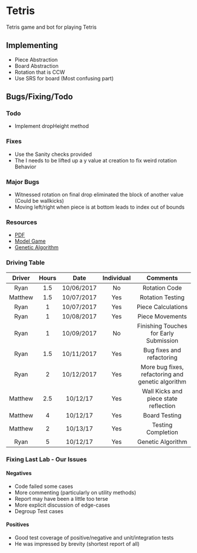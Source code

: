 # Tetris
Tetris game and bot for playing Tetris

## Implementing
* Piece Abstraction
* Board Abstraction
* Rotation that is CCW
* Use SRS for board (Most confusing part)

## Bugs/Fixing/Todo
### Todo
* Implement dropHeight method
### Fixes
* Use the Sanity checks provided
* The I needs to be lifted up a y value at creation to fix weird rotation Behavior
### Major Bugs
* Witnessed rotation on final drop eliminated the block of another value (Could be wallkicks)
* Moving left/right when piece is at bottom leads to index out of bounds

### Resources
* [PDF](https://d1b10bmlvqabco.cloudfront.net/attach/j6uasov5t8x37n/idlsqw8r5ys6zf/j86fig7u1oib/prog4.pdf)
* [Model Game](http://tetris.com/play-tetris/)
* [Genetic Algorithm](https://codemyroad.wordpress.com/2013/04/14/tetris-ai-the-near-perfect-player/)

### Driving Table

| Driver | Hours | Date | Individual | Comments |
|:---:|:---:|:---:|:---:|:---:|
|Ryan|1.5|10/06/2017|No|Rotation Code|
|Matthew|1.5|10/07/2017|Yes|Rotation Testing|
|Ryan|1|10/07/2017|Yes|Piece Calculations|
|Ryan|1|10/08/2017|Yes|Piece Movements|
|Ryan|1|10/09/2017|No|Finishing Touches for Early Submission|
|Ryan|1.5|10/11/2017|Yes|Bug fixes and refactoring|
|Ryan|2|10/12/2017|Yes|More bug fixes, refactoring and genetic algorithm|
|Matthew|2.5|10/12/17|Yes|Wall Kicks and piece state reflection|
|Matthew|4|10/12/17|Yes|Board Testing|
|Matthew|2|10/13/17|Yes|Testing Completion|
|Ryan|5|10/12/17|Yes|Genetic Algorithm|

### Fixing Last Lab - Our Issues
#### Negatives
* Code failed some cases
* More commenting (particularly on utility methods)
* Report may have been a little too terse
* More explicit discussion of edge-cases
* Degroup Test cases
#### Positives
* Good test coverage of positive/negative and unit/integration tests
* He was impressed by brevity (shortest report of all)
